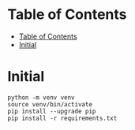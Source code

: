 # Table of Contents
- [Table of Contents](#table-of-contents)
- [Initial](#initial)

# Initial
``` shell
python -m venv venv
source venv/bin/activate
pip install --upgrade pip
pip install -r requirements.txt
```
